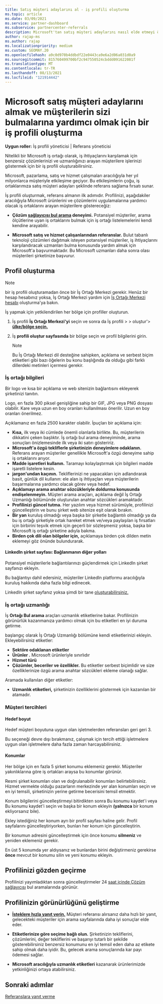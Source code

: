 ```yaml
---
title: Satış müşteri adaylarını al - iş profili oluşturma
ms.topic: article
ms.date: 03/09/2021
ms.service: partner-dashboard
ms.subservice: partnercenter-referrals
description: Microsoft'tan satış müşteri adaylarını nasıl elde etmeyi öğrenin. Anahtarlardan biri, müşterilerin sizi daha kolay İş Ortağı Merkezi olanak sağlayan bir iş profili oluşturmaktır.
author: rajap-ms
ms.author: rajap
ms.localizationpriority: medium
ms.custom: SEOMAY.20
ms.openlocfilehash: a9c0d970b4ddbdf22e0443ca9e6a2d06a031d0a9
ms.sourcegitcommit: 815760499700bf2c947550524cbddd091622081f
ms.translationtype: MT
ms.contentlocale: tr-TR
ms.lasthandoff: 08/13/2021
ms.locfileid: "121914442"
---
```

# <a name="create-a-business-profile-to-get-microsoft-sales-leads-and-help-customers-find-you"></a>Microsoft satış müşteri adaylarını almak ve müşterilerin sizi bulmalarına yardımcı olmak için bir iş profili oluşturma

**Uygun roller:** İş profili yöneticisi | Referans yöneticisi

Nitelikli bir Microsoft iş ortağı olarak, iş ihtiyaçlarını karşılamak için benzersiz çözümlerinizi ve uzmanlığınızı arayan müşterilere işlerinizi göstermek için bir iş profili oluşturabilirsiniz.

Microsoft, pazarlama, satış ve hizmet çalışmaları aracılığıyla her yıl milyonlarca müşteriyle etkileşime geçiyor. Bu etkileşimlerin çoğu, iş ortaklarımıza satış müşteri adayları şeklinde referans sağlama fırsatı sunar. 

İş profili oluşturmak, referans almanın ilk adımıdır. Profilinizi, aşağıdakiler aracılığıyla Microsoft ürünlerini ve çözümlerini uygulamalarına yardımcı olacak iş ortaklarını arayan müşterilere göstereceğiz:

- **Çözüm [sağlayıcısı bul arama](https://www.microsoft.com/solution-providers/home) deneyimi.** Potansiyel müşteriler, arama ölçütlerine uyan iş ortaklarını bulmak için iş ortağı listelemelerini kendi kendine arayabilir.

- **Microsoft satış ve hizmet çalışanlarından referanslar.** Bulut tabanlı teknoloji çözümleri dağıtmak isteyen potansiyel müşteriler, iş ihtiyaçlarını karşılandıracak uzmanları bulma konusunda yardım almak için Microsoft'a başvurmaktadır. Bu Microsoft uzmanları daha sonra olası müşterileri şirketinize başvurur.

## <a name="create-a-profile"></a>Profil oluşturma

> [!NOTE]  
> bir iş profili oluşturamadan önce bir İş Ortağı Merkezi gerekir. Henüz bir hesap hesabınız yoksa, İş Ortağı Merkezi yardım için [İş Ortağı Merkezi hesabı](mpn-create-a-partner-center-account.md) oluşturma'ya bakın.

İş yapmak için yetkilendirilen her bölge için profiller oluşturun.

1. İş profili **İş Ortağı Merkezi'yi** seçin  ve sonra da İş profili &gt;  &gt; oluştur'> **[ülke/bölge seçin.](https://partner.microsoft.com/referrals/businessprofiles/)**

2. İş **profili oluştur sayfasında** bir bölge seçin ve profil bilgilerini girin.
   > [!NOTE]  
   >  Bu İş Ortağı Merkezi dil desteğine sahipken, açıklama ve serbest biçim etiketleri gibi bazı öğelerin bu konu başlığında da olduğu gibi farklı dillerdeki metinleri içermesi gerekir.

### <a name="partner-information"></a>İş ortağı bilgileri

Bir logo ve kısa bir açıklama ve web sitenizin bağlantısını ekleyerek şirketinizi tanıtın. 

Logo, en fazla 300 piksel genişliğine sahip bir GIF, JPG veya PNG dosyası olabilir. Kare veya uzun en boy oranları kullanılması önerilir. Uzun en boy oranları önerilmez.

Açıklamanız en fazla 2500 karakter olabilir. İpuçları bir açıklama için: 

-  **Kısa,** ilk veya iki cümlede önemli olanlarla birlikte. Bu, müşterilerin dikkatini çeken başlıktır. İş ortağı bul arama deneyiminde, arama sonuçları önizlemesinde ilk veya iki satırı gösteririz.
-  **Microsoft'a özgü tekliflerle şirketinizin deneyimlere odaklanın.** Referans arayan müşteriler genellikle Microsoft'a özgü deneyime sahip iş ortaklarını arıyor.
-  **Madde işaretleri kullanın.** Taramayı kolaylaştırmak için bilgileri madde işaretli listelere kesin.
-  **jargon'undan kaçının.** Tekliflerinizi ne yapacakları için adlandırarak basit, günlük dil kullanın: ele alan iş ihtiyaçları veya müşterilerin başarmalarına yardımcı olacak görev veya hedef.
-  **Açıklamayı arama anahtar sözcükleriyle doldurma konusunda endişelenmeyin.** Müşteri arama araçları, açıklama değil İş Ortağı Uzmanlığı bölümünde oluşturulan anahtar sözcükleri aramaktadır.
-  **Profilinizi güncel tutma.** Her yazılım veya hizmet sürümüyle, profilinizi güncelleştirin ve bunu şirket web sitenize eşit olarak bırakın.
-  **Bir yan** kuruluş olmadığı veya başka bir şirketle bağlantılı olmadığı ya da bu iş ortağı şirketiyle ortak hareket etmek ve/veya paylaşılan iş fırsatları için birbirini teşvik etmek için geçerli bir sözleşmeniz yoksa, başka bir Microsoft iş ortağı şirketine adıyla bakma.
-  **Birden çok dili olan bölgeler için,** açıklamaya birden çok dilden metin eklemeyi göz önünde bulundurarak.

#### <a name="linkedin-company-page-more-ways-to-connect"></a>LinkedIn şirket sayfası: Bağlanmanın diğer yolları

Potansiyel müşterilerle bağlantılarınızı güçlendirmek için LinkedIn şirket sayfanızı ekleyin. 

Bu bağlantıyı dahil edersiniz, müşteriler LinkedIn platformu aracılığıyla kuruluş hakkında daha fazla bilgi edinecek.

LinkedIn şirket sayfanız yoksa şimdi bir tane [oluşturabilirsiniz.](https://www.linkedin.com/company/setup/new/)

### <a name="partner-expertise"></a>İş ortağı uzmanlığı

İş **Ortağı Bul arama** araçları uzmanlık etiketlerine bakar. Profilinizin görünürlük kazanmanıza yardımcı olmak için bu etiketleri en iyi duruma getirme.

başlangıç olarak İş Ortağı Uzmanlığı bölümüne kendi etiketlerinizi ekleyin. Ekleyebilirsiniz etiketler: 

-  **Sektöre odaklanan etiketler**
-  **Ürünler .** Microsoft ürünleriyle sınırlıdır
-  **Hizmet türü**
-  **Çözümler, beceriler ve özellikler.** Bu etiketler serbest biçimlidir ve size özelliklerinize özgü arama anahtar sözcükleri ekleme olanağı sağlar.

Aramada kullanılan diğer etiketler:

- **Uzmanlık etiketleri,** şirketinizin özelliklerini göstermek için kazanılan bir atamadır.

### <a name="customer-preferences"></a>Müşteri tercihleri

#### <a name="target-size"></a>Hedef boyut

Hedef müşteri boyutuna uygun olan işletmelerden referansları geri geri 3.

Bu seçeneği devre dışı bırakmanız, çalışmak için tercih ettiği işletmelere uygun olan işletmelere daha fazla zaman harcayabilirsiniz.

#### <a name="locations"></a>Konumlar

Her bölge için en fazla 5 şirket konumu eklemeniz gerekir. Müşteriler yakınlıklarına göre iş ortakları araysa bu konumlar görünür.

Resmi şirket konumları olan ve doğrulanabilir konumları belirtebilirsiniz. Hizmet vermekte olduğu pazarların merkezinde yer alan konumları seçin ve en iyi temsili, şirketinizin yerine getirme becerisini temsil etmektir.

Konum bilgilerini güncelleştirmeyi bitirdikten sonra  Bu konumu kaydet'i veya Bu konumu kaydet'i seçin ve başka bir konum ekleyin **(yalnızca** bir konum ekliyorsanız bile).

Ekley istediğiniz her konum ayrı bir profil sayfası haline gelir. Profil sayfalarını güncelleştiriyorken, bunları her konum için güncelleştirin.

Bir konumun adresini güncelleştirmek için önce konumu **silmeniz** ve yeniden eklemeniz gerekir.

En üst 5 konumda yer aldıysanız ve bunlardan birini değiştirmeniz gerekirse **önce** mevcut bir konumu silin ve yeni konumu ekleyin.

## <a name="review-your-profile"></a>Profilinizi gözden geçirme

Profilinizi yayımladıktan sonra güncelleştirmeler 24 [saat içinde Çözüm sağlayıcısı](https://appsource.microsoft.com/marketplace/partner-dir) bul aramalarında görünür.

## <a name="improve-the-visibility-of-your-profile"></a>Profilinizin görünürlüğünü geliştirme

- **[İsteklere hızla yanıt verin.](manage-leads.md)** Müşteri referansı alırsanız daha hızlı bir yanıt, gelecekteki müşteriler için arama sayfalarında daha iyi sonuçlar elde eder.

- **Etiketlerinize göre seçime bağlı olun.**  Şirketinizin tekliflerini, çözümlerini, değer tekliflerini ve başarıyı tutarlı bir şekilde gösterebilirsiniz benzersiz konumunu en iyi temsil eden daha az etikete sahip olmak daha iyidir.  Bu, gelecek arama sonuçlarında kar payı ödemesi sağlar.
- **Microsoft aracılığıyla uzmanlık etiketleri** kazanarak ürünlerimizde yetkinliğinizi ortaya atabilirsiniz.

## <a name="next-steps"></a>Sonraki adımlar

[Referanslara yanıt verme](manage-leads.md)
